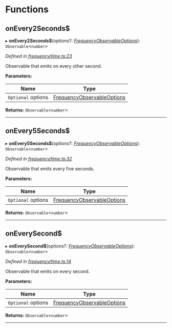 

# Functions

<a id="onevery2seconds_"></a>

##  onEvery2Seconds$

▸ **onEvery2Seconds$**(options?: *[FrequencyObservableOptions](../interfaces/_types_.frequencyobservableoptions.md)*): `Observable`<`number`>

*Defined in [frequency/time.ts:23](https://github.com/paritytech/js-libs/blob/83ff883/packages/light.js/src/frequency/time.ts#L23)*

Observable that emits on every other second.

**Parameters:**

| Name | Type |
| ------ | ------ |
| `Optional` options | [FrequencyObservableOptions](../interfaces/_types_.frequencyobservableoptions.md) |

**Returns:** `Observable`<`number`>

___
<a id="onevery5seconds_"></a>

##  onEvery5Seconds$

▸ **onEvery5Seconds$**(options?: *[FrequencyObservableOptions](../interfaces/_types_.frequencyobservableoptions.md)*): `Observable`<`number`>

*Defined in [frequency/time.ts:32](https://github.com/paritytech/js-libs/blob/83ff883/packages/light.js/src/frequency/time.ts#L32)*

Observable that emits every five seconds.

**Parameters:**

| Name | Type |
| ------ | ------ |
| `Optional` options | [FrequencyObservableOptions](../interfaces/_types_.frequencyobservableoptions.md) |

**Returns:** `Observable`<`number`>

___
<a id="oneverysecond_"></a>

##  onEverySecond$

▸ **onEverySecond$**(options?: *[FrequencyObservableOptions](../interfaces/_types_.frequencyobservableoptions.md)*): `Observable`<`number`>

*Defined in [frequency/time.ts:14](https://github.com/paritytech/js-libs/blob/83ff883/packages/light.js/src/frequency/time.ts#L14)*

Observable that emits on every second.

**Parameters:**

| Name | Type |
| ------ | ------ |
| `Optional` options | [FrequencyObservableOptions](../interfaces/_types_.frequencyobservableoptions.md) |

**Returns:** `Observable`<`number`>

___

